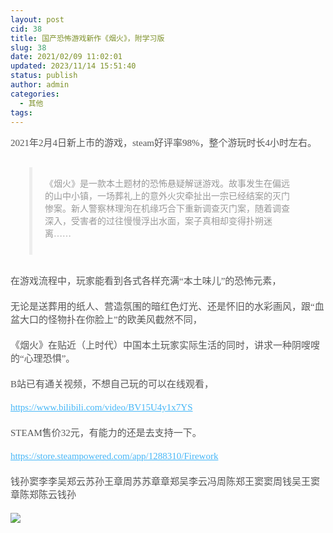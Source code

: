 ```yaml
---
layout: post
cid: 38
title: 国产恐怖游戏新作《烟火》，附学习版
slug: 38
date: 2021/02/09 11:02:01
updated: 2023/11/14 15:51:40
status: publish
author: admin
categories: 
  - 其他
tags: 
---
```



<div alt="潮男心博客 www.cnx0.com" >
				<p style='margin-top: 0px; margin-bottom: 20px; overflow-wrap: break-word; color: rgb(85, 85, 85); font-family: "Microsoft Yahei"; font-size: 15px; white-space: normal;'>2021年2月4日新上市的游戏，steam好评率98%，整个游玩时长4小时左右。</p>
<blockquote style='padding: 15px 20px; margin: 30px; border-left: 5px solid rgb(238, 238, 238); color: rgb(153, 153, 153); font-family: "Microsoft Yahei"; white-space: normal;'><p style="margin-top: 0px; margin-bottom: 10px; overflow-wrap: break-word;">《<span class="wp_keywordlink_affiliate">烟火</span>》是一款本土题材的恐怖悬疑解谜游戏。故事发生在偏远的山中小镇，一场葬礼上的意外火灾牵扯出一宗已经结案的灭门惨案。新人警察林理洵在机缘巧合下重新调查灭门案，随着调查深入，受害者的过往慢慢浮出水面，案子真相却变得扑朔迷离……</p></blockquote>
<p style='margin-top: 0px; margin-bottom: 20px; overflow-wrap: break-word; color: rgb(85, 85, 85); font-family: "Microsoft Yahei"; font-size: 15px; white-space: normal;'>在游戏流程中，玩家能看到各式各样充满“本土味儿”的恐怖元素，</p>
<p style='margin-top: 0px; margin-bottom: 20px; overflow-wrap: break-word; color: rgb(85, 85, 85); font-family: "Microsoft Yahei"; font-size: 15px; white-space: normal;'>无论是送葬用的纸人、营造氛围的暗红色灯光、还是怀旧的水彩画风，跟“血盆大口的怪物扑在你脸上”的欧美风截然不同，</p>
<p style='margin-top: 0px; margin-bottom: 20px; overflow-wrap: break-word; color: rgb(85, 85, 85); font-family: "Microsoft Yahei"; font-size: 15px; white-space: normal;'>《<span class="wp_keywordlink_affiliate">烟火</span>》在贴近（上时代）中国本土玩家实际生活的同时，讲求一种阴嗖嗖的“心理恐惧”。</p>
<p style='margin-top: 0px; margin-bottom: 20px; overflow-wrap: break-word; color: rgb(85, 85, 85); font-family: "Microsoft Yahei"; font-size: 15px; white-space: normal;'>B站已有通关视频，不想自己玩的可以在线观看，</p>
<p style='margin-top: 0px; margin-bottom: 20px; overflow-wrap: break-word; color: rgb(85, 85, 85); font-family: "Microsoft Yahei"; font-size: 15px; white-space: normal;'><a target="_blank" href="https://www.bilibili.com/video/BV15U4y1x7YS" class="external" style="background: 0px 0px; color: rgb(69, 182, 247); transition: color 0.25s ease 0s, background-color 0.25s ease 0s;">https://www.bilibili.com/video/BV15U4y1x7YS</a></p>
<p style='margin-top: 0px; margin-bottom: 20px; overflow-wrap: break-word; color: rgb(85, 85, 85); font-family: "Microsoft Yahei"; font-size: 15px; white-space: normal;'>STEAM售价32元，有能力的还是去支持一下。</p>
<p style='margin-top: 0px; margin-bottom: 20px; overflow-wrap: break-word; color: rgb(85, 85, 85); font-family: "Microsoft Yahei"; font-size: 15px; white-space: normal;'><a target="_blank" href="https://store.steampowered.com/app/1288310/Firework" class="external" style="background: 0px 0px; color: rgb(69, 182, 247); transition: color 0.25s ease 0s, background-color 0.25s ease 0s;">https://store.steampowered.com/app/1288310/Firework</a></p>
<p style='margin-top: 0px; margin-bottom: 20px; overflow-wrap: break-word; color: rgb(85, 85, 85); font-family: "Microsoft Yahei"; font-size: 15px; white-space: normal;'>钱孙窦李李吴郑云苏孙王章周苏苏章章郑吴李云冯周陈郑王窦窦周钱吴王窦章陈郑陈云钱孙</p>
<p><img src="https://www.115z.com/edit/php/upload/20210209/16128348519433.png"></p>			</div>
			